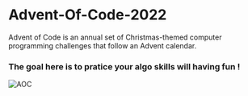# Advent-Of-Code-2022
Advent of Code is an annual set of Christmas-themed computer programming challenges that follow an Advent calendar.

### The goal here is to pratice your algo skills will having fun !

![AOC](https://user-images.githubusercontent.com/101552588/207008449-49de30d5-fa2a-4752-96b9-ebcda6bb106d.png)
